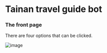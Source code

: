 # Tainan travel guide bot




### The front page
There are four options that can be clicked.

![image](https://i.imgur.com/w2xWwMT.jpg)
